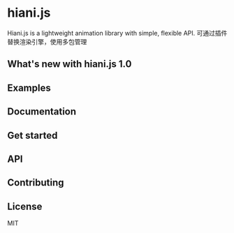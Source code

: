 # hiani.js
Hiani.js is a lightweight animation library with simple, flexible API.
可通过插件替换渲染引擎，使用多包管理
## What's new with hiani.js 1.0
## Examples
## Documentation
## Get started
## API
## Contributing
## License 
MIT